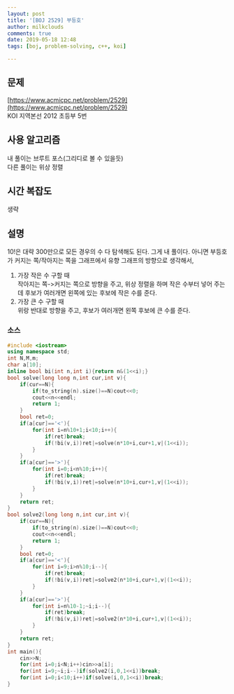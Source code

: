 ```yaml
---
layout: post
title: '[BOJ 2529] 부등호'
author: milkclouds
comments: true
date: 2019-05-18 12:48
tags: [boj, problem-solving, c++, koi]

---
```


## 문제
[https://www.acmicpc.net/problem/2529](https://www.acmicpc.net/problem/2529)  
KOI 지역본선 2012 초등부 5번

## 사용 알고리즘  
내 풀이는 브루트 포스(그리디로 볼 수 있을듯)  
다른 풀이는 위상 정렬   


## 시간 복잡도  
생략 


## 설명  
10!은 대략 300만으로 모든 경우의 수 다 탐색해도 된다. 그게 내 풀이다.
아니면 부등호가 커지는 쪽/작아지는 쪽을 그래프에서 유향 그래프의 방향으로 생각해서,  
1. 가장 작은 수 구할 때  
작아지는 쪽->커지는 쪽으로 방향을 주고, 위상 정렬을 하며 작은 수부터 넣어 주는데 후보가 여러개면 왼쪽에 있는 후보에 작은 수를 준다.  
2. 가장 큰 수 구할 때  
위랑 반대로 방향을 주고, 후보가 여러개면 왼쪽 후보에 큰 수를 준다.

### 소스  

```cpp
#include <iostream>
using namespace std;
int N,M,m;
char a[10];
inline bool bi(int n,int i){return n&(1<<i);}
bool solve(long long n,int cur,int v){
    if(cur==N){
        if(to_string(n).size()==N)cout<<0;
        cout<<n<<endl;
        return 1;
    }
    bool ret=0;
    if(a[cur]=='<'){
        for(int i=n%10+1;i<10;i++){
            if(ret)break;
            if(!bi(v,i))ret|=solve(n*10+i,cur+1,v|(1<<i));
        }
    }
    if(a[cur]=='>'){
        for(int i=0;i<n%10;i++){
            if(ret)break;
            if(!bi(v,i))ret|=solve(n*10+i,cur+1,v|(1<<i));
        }
    }
    return ret;
}
bool solve2(long long n,int cur,int v){
    if(cur==N){
        if(to_string(n).size()==N)cout<<0;
        cout<<n<<endl;
        return 1;
    }
    bool ret=0;
    if(a[cur]=='<'){
        for(int i=9;i>n%10;i--){
            if(ret)break;
            if(!bi(v,i))ret|=solve2(n*10+i,cur+1,v|(1<<i));
        }
    }
    if(a[cur]=='>'){
        for(int i=n%10-1;~i;i--){
            if(ret)break;
            if(!bi(v,i))ret|=solve2(n*10+i,cur+1,v|(1<<i));
        }
    }
    return ret;
}
int main(){
    cin>>N;
    for(int i=0;i<N;i++)cin>>a[i];
    for(int i=9;~i;i--)if(solve2(i,0,1<<i))break;
    for(int i=0;i<10;i++)if(solve(i,0,1<<i))break;
}
```